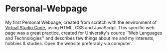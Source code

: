 # Personal-Webpage
My first Personal Webpage, created from scratch with the environment of [Virtual Studio Code](https://code.visualstudio.com), using HTML, CSS and JavaScript. This specific web page was a great practice, created for University's cource ''Web Languages and Technologies'' and describes few things about me and my interests, hobbies & studies. Open the website preferably via computer.
